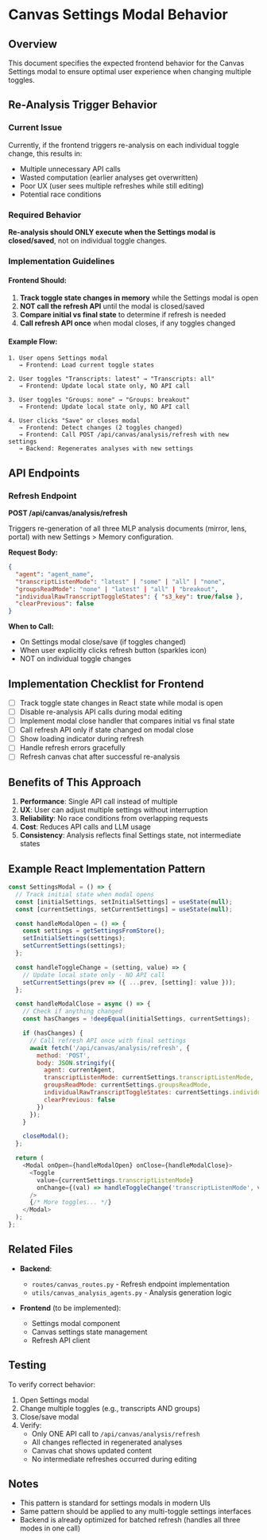# Canvas Settings Modal Behavior

## Overview
This document specifies the expected frontend behavior for the Canvas Settings modal to ensure optimal user experience when changing multiple toggles.

## Re-Analysis Trigger Behavior

### Current Issue
Currently, if the frontend triggers re-analysis on each individual toggle change, this results in:
- Multiple unnecessary API calls
- Wasted computation (earlier analyses get overwritten)
- Poor UX (user sees multiple refreshes while still editing)
- Potential race conditions

### Required Behavior
**Re-analysis should ONLY execute when the Settings modal is closed/saved**, not on individual toggle changes.

### Implementation Guidelines

#### Frontend Should:
1. **Track toggle state changes in memory** while the Settings modal is open
2. **NOT call the refresh API** until the modal is closed/saved
3. **Compare initial vs final state** to determine if refresh is needed
4. **Call refresh API once** when modal closes, if any toggles changed

#### Example Flow:
```
1. User opens Settings modal
   → Frontend: Load current toggle states

2. User toggles "Transcripts: latest" → "Transcripts: all"
   → Frontend: Update local state only, NO API call

3. User toggles "Groups: none" → "Groups: breakout"
   → Frontend: Update local state only, NO API call

4. User clicks "Save" or closes modal
   → Frontend: Detect changes (2 toggles changed)
   → Frontend: Call POST /api/canvas/analysis/refresh with new settings
   → Backend: Regenerates analyses with new settings
```

## API Endpoints

### Refresh Endpoint
**POST /api/canvas/analysis/refresh**

Triggers re-generation of all three MLP analysis documents (mirror, lens, portal) with new Settings > Memory configuration.

**Request Body:**
```json
{
  "agent": "agent_name",
  "transcriptListenMode": "latest" | "some" | "all" | "none",
  "groupsReadMode": "none" | "latest" | "all" | "breakout",
  "individualRawTranscriptToggleStates": { "s3_key": true/false },
  "clearPrevious": false
}
```

**When to Call:**
- On Settings modal close/save (if toggles changed)
- When user explicitly clicks refresh button (sparkles icon)
- NOT on individual toggle changes

## Implementation Checklist for Frontend

- [ ] Track toggle state changes in React state while modal is open
- [ ] Disable re-analysis API calls during modal editing
- [ ] Implement modal close handler that compares initial vs final state
- [ ] Call refresh API only if state changed on modal close
- [ ] Show loading indicator during refresh
- [ ] Handle refresh errors gracefully
- [ ] Refresh canvas chat after successful re-analysis

## Benefits of This Approach

1. **Performance**: Single API call instead of multiple
2. **UX**: User can adjust multiple settings without interruption
3. **Reliability**: No race conditions from overlapping requests
4. **Cost**: Reduces API calls and LLM usage
5. **Consistency**: Analysis reflects final Settings state, not intermediate states

## Example React Implementation Pattern

```javascript
const SettingsModal = () => {
  // Track initial state when modal opens
  const [initialSettings, setInitialSettings] = useState(null);
  const [currentSettings, setCurrentSettings] = useState(null);

  const handleModalOpen = () => {
    const settings = getSettingsFromStore();
    setInitialSettings(settings);
    setCurrentSettings(settings);
  };

  const handleToggleChange = (setting, value) => {
    // Update local state only - NO API call
    setCurrentSettings(prev => ({ ...prev, [setting]: value }));
  };

  const handleModalClose = async () => {
    // Check if anything changed
    const hasChanges = !deepEqual(initialSettings, currentSettings);

    if (hasChanges) {
      // Call refresh API once with final settings
      await fetch('/api/canvas/analysis/refresh', {
        method: 'POST',
        body: JSON.stringify({
          agent: currentAgent,
          transcriptListenMode: currentSettings.transcriptListenMode,
          groupsReadMode: currentSettings.groupsReadMode,
          individualRawTranscriptToggleStates: currentSettings.individualToggles,
          clearPrevious: false
        })
      });
    }

    closeModal();
  };

  return (
    <Modal onOpen={handleModalOpen} onClose={handleModalClose}>
      <Toggle
        value={currentSettings.transcriptListenMode}
        onChange={(val) => handleToggleChange('transcriptListenMode', val)}
      />
      {/* More toggles... */}
    </Modal>
  );
};
```

## Related Files

- **Backend**:
  - `routes/canvas_routes.py` - Refresh endpoint implementation
  - `utils/canvas_analysis_agents.py` - Analysis generation logic

- **Frontend** (to be implemented):
  - Settings modal component
  - Canvas settings state management
  - Refresh API client

## Testing

To verify correct behavior:

1. Open Settings modal
2. Change multiple toggles (e.g., transcripts AND groups)
3. Close/save modal
4. Verify:
   - Only ONE API call to `/api/canvas/analysis/refresh`
   - All changes reflected in regenerated analyses
   - Canvas chat shows updated content
   - No intermediate refreshes occurred during editing

## Notes

- This pattern is standard for settings modals in modern UIs
- Same pattern should be applied to any multi-toggle settings interfaces
- Backend is already optimized for batched refresh (handles all three modes in one call)
